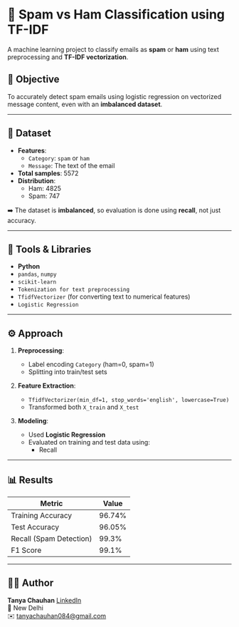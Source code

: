 # 📧 Spam vs Ham Classification using TF-IDF

A machine learning project to classify emails as **spam** or **ham** using text preprocessing and **TF-IDF vectorization**.

## 📌 Objective

To accurately detect spam emails using logistic regression on vectorized message content, even with an **imbalanced dataset**.

---

## 🧾 Dataset

- **Features**:  
  - `Category`: `spam` or `ham`  
  - `Message`: The text of the email  
- **Total samples**: 5572  
- **Distribution**:  
  - Ham: 4825  
  - Spam: 747  

➡️ The dataset is **imbalanced**, so evaluation is done using  **recall**, not just accuracy.

---

## 🧪 Tools & Libraries

- **Python**
- `pandas`, `numpy`
- `scikit-learn`
- `Tokenization for text preprocessing`
- `TfidfVectorizer` (for converting text to numerical features)
- `Logistic Regression`

---

## ⚙️ Approach

1. **Preprocessing**:
   - Label encoding `Category` (ham=0, spam=1)
   - Splitting into train/test sets

2. **Feature Extraction**:
   - `TfidfVectorizer(min_df=1, stop_words='english', lowercase=True)`
   - Transformed both `X_train` and `X_test`

3. **Modeling**:
   - Used **Logistic Regression**
   - Evaluated on training and test data using:
     - Recall
    
---

## 📊 Results

| **Metric**              | **Value**     |
|-------------------------|---------------|
| Training Accuracy       | 96.74%        |
| Test Accuracy           | 96.05%        |
| Recall (Spam Detection) | 99.3%         |
| F1 Score                | 99.1%         |


---

## 👩‍💻 Author

**Tanya Chauhan** 
[LinkedIn](https://www.linkedin.com/in/tanya-chauhan-99a5aa355/)  
📍 New Delhi  
✉️ tanyachauhan084@gmail.com
